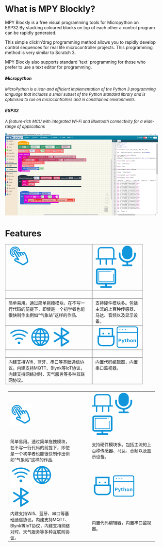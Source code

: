 <style>
.divTable{
	display: table;
	width: 100%;
}
.divTableRow {
	display: table-row;
}
.divTableHeading {
	background-color: #EEE;
	display: table-header-group;
}
.divTableCell, .divTableHead {
	border: 0px solid #999999;
	display: table-cell;
	padding: 3px 10px;
}
.divTableHeading {
	background-color: #EEE;
	display: table-header-group;
	font-weight: bold;
}
.divTableFoot {
	background-color: #EEE;
	display: table-footer-group;
	font-weight: bold;
}
.divTableBody {
	display: table-row-group;
}
</style>

# What is MPY Blockly?
MPY Blockly is a free visual  programming tools for Micropython on ESP32.By stacking coloured blocks on top of each other a control program can be rapidly generated. 

This simple click’n’drag programming method allows you to rapidly develop control sequences for real life microcontroller projects. This programming method is very similar to Scratch 3.

MPY Blockly also supports standard  'text' programming for those who prefer to use a text editor for programming. 

#### *Micropython*
*<font size=2>MicroPython is a lean and efficient implementation of the Python 3 programming language that includes a small subset of the Python standard library and is optimised to run on microcontrollers and in constrained environments.</font>*

#### *ESP32*
*<font size=2>A feature-rich MCU with integrated Wi-Fi and Bluetooth connectivity for a wide-range of applications</font>*

<img src="./assets/screenshot1.png"/>

# Features

<div class="divTable" style="width: 90%;" >
<div class="divTableBody">
<div class="divTableRow">
<div class="divTableCell"><img src="./assets/fi1.png" width="70"></div>
<div class="divTableCell"><img src="./assets/fi2_1.png" width="70"><img src="./assets/fi2_2.png" width="70"><img src="./assets/fi2_3.png" width="70"></div>
</div>
<div class="divTableRow">
<div class="divTableCell">&nbsp;</div>
<div class="divTableCell">&nbsp;</div>
</div>
<div class="divTableRow">
<div class="divTableCell">简单易用。通过简单拖拽模块，在不写一行代码的前提下，即使是一个初学者也能很快制作出例如“气象站”这样的作品.</div>
<div class="divTableCell">支持硬件模块多。包括主流的上百种传感器、马达、音频以及显示设备。</div>
</div>
<div class="divTableRow">
<div class="divTableCell"><img src="./assets/fi3_1.png" width="70"><img src="./assets/fi3_2.png" width="70"><img src="./assets/fi3_3.png" width="70"></div>
<div class="divTableCell"><img src="./assets/fi4_1.png" width="70"><img src="./assets/fi4_2.png" width="70"></div>
</div>
<div class="divTableRow">
<div class="divTableCell">&nbsp;</div>
<div class="divTableCell">&nbsp;</div>
</div>
<div class="divTableRow">
<div class="divTableCell">内建支持Wifi、蓝牙、串口等基础通信协议。内建支持MQTT、Blynk等IoT协议，内建支持网络对时、天气服务等多种互联网协议。</div>
<div class="divTableCell">内置代码编辑器，内置串口监视器。</div>
</div>
</div>
</div>

<table width='100%'  style="padding:10px;border:0px">
  <tr>
    <td style="width:40%;"><img src="./assets/fi1.png" width="70"></td>
    <td width="10%"></td>
    <td style="width:40%;"><img src="./assets/fi2_1.png" width="70"><img src="./assets/fi2_2.png" width="70"><img src="./assets/fi2_3.png" width="70"></td>
  </tr>
  <tr>
    <td style="width:40%;">简单易用。通过简单拖拽模块，在不写一行代码的前提下，即使是一个初学者也能很快制作出例如“气象站”这样的作品.<br/></td>
    <td width="10%"></td>
    <td style="width:40%;">支持硬件模块多。包括主流的上百种传感器、马达、音频以及显示设备。<br/></td>
  </tr>
  <tr>
    <td style="width:40%;"><img src="./assets/fi3_1.png" width="70"><img src="./assets/fi3_2.png" width="70"><img src="./assets/fi3_3.png" width="70"></td>
    <td width="10%"></td>
    <td style="width:40%;"><img src="./assets/fi4_1.png" width="70"><img src="./assets/fi4_2.png" width="70"></td>
  </tr>
  <tr>
    <td style="width:40%;">内建支持Wifi、蓝牙、串口等基础通信协议。内建支持MQTT、Blynk等IoT协议，内建支持网络对时、天气服务等多种互联网协议。</td>
    <td width="10%"></td>
    <td style="width:40%;">内置代码编辑器，内置串口监视器。<br/></td>
  </tr>
</table>

<style>
.divTable{
	display: table;
	width: 100%;
}
.divTableRow {
	display: table-row;
}
.divTableHeading {
	background-color: #EEE;
	display: table-header-group;
}
.divTableCell, .divTableHead {
	border: 1px solid #999999;
	display: table-cell;
	padding: 3px 10px;
}
.divTableHeading {
	background-color: #EEE;
	display: table-header-group;
	font-weight: bold;
}
.divTableFoot {
	background-color: #EEE;
	display: table-footer-group;
	font-weight: bold;
}
.divTableBody {
	display: table-row-group;
}
</style>
